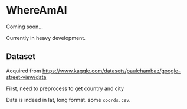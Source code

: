 # WhereAmAI

Coming soon...

Currently in heavy development.

## Dataset

Acquired from https://www.kaggle.com/datasets/paulchambaz/google-street-view/data

First, need to preprocess to get country and city

Data is indeed in lat, long format. some `coords.csv`.
